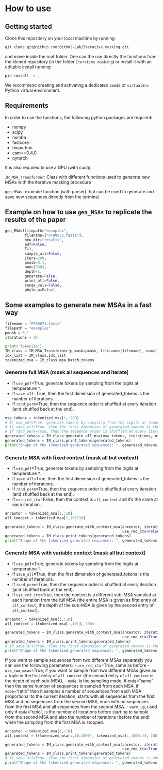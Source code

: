 # How to use

<!-- WARNING: THIS FILE WAS AUTOGENERATED! DO NOT EDIT! -->

## Getting started

Clone this repository on your local machine by running:

``` bash
git clone git@github.com:Bitbol-Lab/Iterative_masking.git
```

and move inside the root folder. One can the use directly the functions
from the cloned repository (in the folder `Iterative_masking`) or
install it with an editable install running:

``` bash
pip install -e .
```

We recommend creating and activating a dedicated `conda` or `virtualenv`
Python virtual environment.

## Requirements

In order to use the functions, the following python packages are
required:

- numpy
- scipy
- numba
- fastcore
- biopython
- esm==0.4.0
- pytorch

It is also required to use a GPU (with cuda).

`IM_MSA_Transformer`: Class with different functions used to generate
new MSAs with the iterative masking procedure

`gen_MSAs`: example function (with parser) that can be used to generate
and save new sequences directly from the terminal.

## Example on how to use `gen_MSAs` to replicate the results of the paper

``` python
gen_MSAs(filepath="examples",
         filename=["PF00072.fasta"],
         new_dir="results",
         pdf=False,
         T=1,
         sample_all=False,
         Iters=200,
         pmask=0.1,
         num=[600],
         depth=1,
         generate=False,
         print_all=False,
         range_vals=False,
         phylo_w=False)
```

## Some examples to generate new MSAs in a fast way

``` python
filename = "PF00072.fasta"
filepath = "examples"
pmask = 0.1
iterations = 20

print('Tokenize')
IM_class = IM_MSA_Transformer(p_mask=pmask, filename=[filename], num=[-1], filepath=filepath)
idx_list = IM_class.idx_list
tokenized_msa = IM_class.msa_batch_tokens
```

### Generate full MSA (mask all sequences and iterate)

- If `use_pdf`=True, generate tokens by sampling from the logits at
  temperature `T`.
- If `save_all`=True, then the first dimension of generated_tokens is
  the number of iterations.
- If `rand_perm`=True, then the sequence order is shuffled at every
  iteration (and shuffled back at the end).

``` python
msa_tokens = tokenized_msa[:,:200]
# If use_pdf=True, generate tokens by sampling from the logits at temperature T
# If save_all=True, then the first dimension of generated_tokens is the number of iterations
# If rand_perm=True, then the sequence order is shuffled at every iteration (and shuffled back at the end)
generated_tokens = IM_class.generate_all_msa(msa_tokens, iterations, use_pdf=False, T=1, save_all=True, rand_perm=True)
generated_tokens = IM_class.print_tokens(generated_tokens)
print("Shape of the tokenized generated sequences: ", generated_tokens.shape)
```

### Generate MSA with fixed context (mask all but context)

- If `use_pdf`=True, generate tokens by sampling from the logits at
  temperature `T`.
- If `save_all`=True, then the first dimension of generated_tokens is
  the number of iterations.
- If `rand_perm`=True, then the sequence order is shuffled at every
  iteration (and shuffled back at the end).
- If `use_rnd_ctx`=False, then the context is `all_context` and it’s the
  same at each iteration.

``` python
ancestor = tokenized_msa[:,:10]
all_context = tokenized_msa[:,10:210]

generated_tokens = IM_class.generate_with_context_msa(ancestor, iterations, use_pdf=False, T=1, all_context=all_context,
                                                      use_rnd_ctx=False, save_all=True, rand_perm=True)
generated_tokens = IM_class.print_tokens(generated_tokens)
print("Shape of the tokenized generated sequences: ", generated_tokens.shape)
```

### Generate MSA with variable context (mask all but context)

- If `use_pdf`=True, generate tokens by sampling from the logits at
  temperature `T`.
- If `save_all`=True, then the first dimension of generated_tokens is
  the number of iterations.
- If `rand_perm`=True, then the sequence order is shuffled at every
  iteration (and shuffled back at the end).
- If `use_rnd_ctx`=True, then the context is a different sub-MSA sampled
  at each iteration from the full MSA (the entire MSA is given as first
  entry of `all_context`, the depth of the sub-MSA is given by the
  second entry of `all_context`).

``` python
ancestor = tokenized_msa[:,:10]
all_context = (tokenized_msa[:,10:], 200)

generated_tokens = IM_class.generate_with_context_msa(ancestor, iterations, use_pdf=False, T=1, all_context=all_context,
                                                      use_rnd_ctx=True, use_two_msas=False, mode="same", save_all=True, rand_perm=True)
generated_tokens = IM_class.print_tokens(generated_tokens)
# If save_all=True, then the first dimension of generated_tokens is the number of iterations
print("Shape of the tokenized generated sequences: ", generated_tokens.shape)
```

If you want to sample sequences from two different MSAs separately you
can use the following parameters: - `use_rnd_ctx`=True, same as before -
`use_two_msas`=True, if you want to sample from two different MSAs given
as a tuple in the first entry of `all_context` (the second entry of
`all_context` is the depth of each sub-MSA). - `mode`, is the sampling
mode, if `mode`=“same” then the same number of sequences is sampled from
each MSA, if `mode`=“ratio” then it samples a number of sequences from
each MSA proportional to the current iteration, starts with all
sequences from the first MSA and no sequences from the second MSA, ends
with no sequences from the first MSA and all sequences from the second
MSA. - `warm_up`, used only if `mode`=“ratio”, is the number of
iterations before starting to sample from the second MSA and also the
number of iterations (before the end) when the sampling from the first
MSA is stopped.

``` python
ancestor = tokenized_msa[:,:10]
all_context = ((tokenized_msa[:,10:1000], tokenized_msa[:,1000:]), 200)

generated_tokens = IM_class.generate_with_context_msa(ancestor, iterations, use_pdf=False, T=1, all_context=all_context,
                                                      use_rnd_ctx=True, use_two_msas=True, mode="same", warm_up=0, save_all=True, rand_perm=True)
generated_tokens = IM_class.print_tokens(generated_tokens)
# If save_all=True, then the first dimension of generated_tokens is the number of iterations
print("Shape of the tokenized generated sequences: ", generated_tokens.shape)
```
